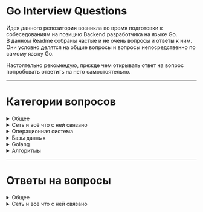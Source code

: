 # Go Interview Questions
Идея данного репозитория возникла во время подготовки к собеседованиям на позицию Backend разработчика на языке Go.  
В данном Readme собраны частые и не очень вопросы и ответы к ним. Они условно делятся на общие вопросы и вопросы непосредственно по самому языку Go.

Настоятельно рекомендую, прежде чем открывать ответ на вопрос попробовать ответить на него самостоятельно.

---

# Категории вопросов

<!-- ОБЩЕЕ -->
<details>
  <summary>Общее</summary>  

- [Что такое микросервисы?](#micro)
- [Какие преимущества у микросервисной архитектуры по сравнению с монолитом? А какие недостатки?](#micro1)
- [Что использовать для трассировки сервисов? Для мониторинга? А для логирования?](#trac-log)
- [Как быть с консистентностью данных между несколькими микросервисами ](#micro2)
- [Что такое сине-зеленый деплой (Blue-Green Deployment)](#blue-green)
- [Что такое системы оркестрации контейнеров?](#container)
- [Что такое рефлексия?](#reflex)
- [Что такое асинхронность?](#async)
- [Что такое параллельность?](#paralel)
- [Что такое конкурентность?](#concurency)
</details>

<!-- Сеть и всё что с ней связано -->
<details>
  <summary>Сеть и всё что с ней связано</summary>  

- [В чем отличие протоколов TCP и UDP?](#tcp-udp)
- [Какие еще протоколы существуют?](#protocols)
</details>

<!-- Операционная система -->
<details>
  <summary>Операционная система</summary>  

- [Можно ли убить поток внутри определенного процесса командой kill?](#kill)
</details>

<!-- Базы данных -->
<details>
  <summary>Базы данных</summary>  

- [Какая разница между реляционными vs не реляционными СУБД?](#sql)
</details>

<!-- Golang -->
<details>
  <summary>Golang</summary>  

- <details>
    <summary>Общая информация</summary>  

    - [Расскажи кратко о языке Go](#go-intro)
    - [Как реализовано хранилище памяти в Go?](#go-store)
    - [Какие типы данных есть в языке Go?](#go-types)
    - [Что такое пакеты в go?](#package)
    - [Что такое глобальная переменная?](#global)
    - [Что такое константы и можно ли их изменять?](#const)
    - [Зачем фигурные скобки с не объявленным оператором внутри функции?](#scope)
    - [В go есть оператор switch case, можно ли выполнить несколько условий в одном объявленном операторе?](#switch)
    - [Что такое iota?](#iota)
    - [Как вручную задать количество процессоров для приложения?](#process)
    - [Как принудительно переключить контекст?](#contekst)
    - [Что такое graceful shutdown?](#gracefull)
    - [Что обозначает * и &?](#pointers)
    - [Как происходит передача параметров в функцию?](#func-args)
    - [Есть ли особенности поведения при передаче map и slice в функцию?](#map-slice-args)
    - [Как функции делятся памятью?](#func-storage)
  </details>

- <details>
    <summary>Численные типы</summary>  

    - [Какие численные типы есть?](#ints)
    - [Какой результат получим если разделить int на 0 и float на 0?](#division)
  </details>

- <details>
    <summary>Строки</summary>  

    - [Что представляют собой строки в go?](#go-str)
    - [Как преобразовать строку в int и наоборот? Можно ли сделать int(string) и string(int) соответственно?](#str-int)
  </details>

- <details>
    <summary>Интерфейсы</summary>  

    - [Интерфейсы: Что такое интерфейс в Go? Зачем нужен на практике? Примеры задач где стоит ввести?](#interface)
    - [Что такое пустой интерфейс?](#nil-interface)
    - [Как устроен внутри nil интерфейс vs nil внутри интерфейса?](#nil-interface1)
    - [Как определить тип интерфейса?](#interface-type)
    - [В каком пакете лучше объявлять интерфейсы и почему?](#interface-package)
  </details>

- <details>
    <summary>Массивы и слайсы</summary>  

    - [Что такое слайс и чем он отличается от массива?](#slice)
    - [Какой размер массива выделяется под слайс при его расширении за рамки его емкости?](#arr-slice)
  </details>

- <details>
    <summary>Map</summary>  

    - [Как реализована map(карта) go?](#map)
    - [Почему нельзя брать ссылку на значение, хранящееся по ключу в map?](#map1)
    - [Что такое эвакуация, и в каком случае она будет происходить?](#map2)
    - [Какие есть особенности синтаксиса получения и записи значений в map??](#map3)
    - [Как происходит поиск по ключу в map?](#map4)
  </details>

- <details>
    <summary>Defer</summary>  

    - [Зачем используется ключевое слово defer в go?](#defer)
    - [Каков порядок возврата при использовании несколько функций с defer в рамках одной внешней функции?](#defer-order)
    - [Как передаются значения в функции, перед которыми указано ключевое слово defer?](#defer-value)
  </details>

- <details>
    <summary>Горутины</summary>  

    - [Что такое поток и горутина?](#goroutin)
    - [Сколько можно запустить потоков и горутин?](#goroutine-count)
    - [Каков минимальный и максимальный вес горутин?](#goroutin-wight)
    - [Что будет если размер горутины превысил допустимый максимум?](#goroutin-wight-max)
    - [Какие есть способы остановить все горутины в приложении?](#goroutin-cancel)
    - [Как наладить связь между горутинами?](#sync-goruotins)
  </details>

- <details>
    <summary>Примитивы синхронизации</summary>  

    - [Какие есть примитивы синхронизации? Расскажи немного про каждый](#primitivs)
    - [Что такое channel?](#channel)
    - [Что такое буферизированный и небуферизированный channel?](#buf-channel)
    - [Какие действия можно произвести с каналом?](#chanel-use)
    - [Что будет если писать/читать в nil channel?](#nil-channel)
    - [Что будет если писать/читать в/из закрытый channel?](#close-channel)
    - [Как закрыть channel? Что с ним происходит?](#close-channel1)
    - [Какие есть инструкции для чтения из channel?](#channel-ass)
  </details>

- <details>
    <summary>Switch/Select/Case</summary>  

    - [Как сделать select неблокирующим?](#select-block)
    - [Какой порядок исполнения операций case в select?](#select-block-case)
  </details>

- <details>
    <summary>Context</summary>  

    - [Что такое context в GO?](#go-context)
    - [Для чего применяется context?](#context-useful)
    - [Чем отличается context.Background от context.TODO?](#ctx-back)
    - [Как передавать значения и вычитывать их из context?](#ctx-val)
    - [Каковы отличия context.WithCancel, context.WithDeadline, context.WithTimeout?](#ctx-deadline)
    - [Как обрабатывать отмену context?](#ctx-cancelation)
  </details>

- <details>
    <summary>Garbage collector</summary>  

    - [Что такое сборщик мусора и по какому алгоритму он реализован в Go?](#garbage)
    - [Расскажите про алгоритм mark and sweep](#mark-sweep)
    - [Когда запускается сборщик мусора?](#gc-time)
    - [Сколько ресурсов потребляет сборщик мусора?](#gc-resource)
  </details>

</details>

<!-- Алгоритмы -->
<details>
  <summary>Алгоритмы</summary>  

1. [Как отсортировать файл на 100GB с 1GB ОЗУ?](#ozu)
</details>

---

# Ответы на вопросы

<!-- ОБЩЕЕ -->
<details>
    <summary>Общее</summary>

</details>

<!-- Сеть и всё что с ней связано -->
<details>
    <summary>Сеть и всё что с ней связано</summary>
  
   Вопрос: [В чем отличие протоколов TCP и UDP?] <a name="tcp-udp"></a>

   [] <details>
      <summary>Ответ <- Click</summary>
    
        - TCP (Transmission Control Protocol)
           - Ориентирован на установление надежного соединения.  
           - Ошибки корректируются; потерянные или поврежденные пакеты пересылаются.  
           - Поддерживает управление потоком и перегрузкой.  
           - Нормально работает в условиях высокой задержки.
           
        - UDP (User Datagram Protocol)
           - Безусловный протокол, не устанавливает соединение.  
           - Ошибки не корректируются; потерянные пакеты не восстанавливаются.  
           - Не поддерживает управление потоком и перегрузкой.  
           - Обычно быстрее, чем TCP.  
           
        - Когда UDP предпочтительнее:  
           - Потоковое медиа, онлайн-игры, VoIP — там, где задержка критична и потеря пакетов допустима.  
     </details>

</details>

<!-- Операционная система -->
<details>
    <summary>Операционная система</summary>

</details>

<!-- Базы данных -->
<details>
    <summary>Базы данных</summary>

</details>

<!-- Golang -->
<details>
    <summary>Golang</summary>

</details>

<!-- Алгоритмы -->
<details>
    <summary>Алгоритмы</summary>

</details>


### Вопрос: [Какие еще протоколы существуют?] <a name="protocols"></a>

<details>
  <summary>Ответ <- Click</summary>

    - Транспортный уровень (как TCP и UDP):
        - SCTP (Stream Control Transmission Protocol) — протокол, предназначенный для передачи данных с поддержкой множественных потоков и устойчивый к ошибкам.
        - CCP (Datagram Congestion Control Protocol) — протокол, предназначенный для передачи потоковых медиа.
        
    - Сетевой уровень:
        - IP (Internet Protocol) — протокол маршрутизации.
        - ICMP (Internet Control Message Protocol) — протокол управляющих сообщений.
        - OSPF (Open Shortest Path First) — протокол динамической маршрутизации.

    - Канальный уровень:
        - Ethernet — наиболее распространенный протокол канального уровня.
        - Wi-Fi — набор стандартов для беспроводных локальных сетей.

    - Прикладной уровень:
        - HTTP/HTTPS (HyperText Transfer Protocol/Secure) — протокол передачи гипертекста.
        - FTP (File Transfer Protocol) — протокол передачи файлов.
        - SMTP (Simple Mail Transfer Protocol) — протокол для передачи электронной почты.
        - DNS (Domain Name System) — система преобразования доменных имен в IP-адреса.
        - MQTT (Message Queuing Telemetry Transport) — протокол мессенджинга для IoT устройств.
        - Это далеко не исчерпывающий список, и существует множество других протоколов для различных специфических задач и сценариев использования.

</details>

---

### Вопрос: [Можно ли убить поток внутри определенного процесса командой kill?] <a name="kill"></a>

<details>
  <summary>Ответ <- Click</summary>

    - Обычно команда kill убивает процессы, а не отдельные потоки. В Linux потоки являются частью процесса и не могут быть убиты независимо от него командой kill.

</details>

---

### Вопрос: [Как отсортировать файл на 100GB с 1GB ОЗУ?] <a name="ozu"></a>

<details>
  <summary>Ответ <- Click</summary>

    - Используйте внешнюю сортировку:
    - Разделите большой файл на меньшие части размером < 1GB.
    - Отсортируйте каждую часть в памяти и сохраните на диск.
    - Объедините отсортированные части, считывая и сравнивая первые элементы каждого файла. 
</details>

---

### Вопрос: [Что такое микросервисы?] <a name="micro"></a>

<details>
  <summary>Ответ <- Click</summary>

    - Микросервисы — это подход к разработке программного обеспечения, при котором большое приложение разбивается на меньшие, автономные компоненты. 
    Каждый микросервис представляет собой отдельный модуль, который реализует определенный функционал и может работать независимо от других модулей. 
    Эти модули обычно взаимодействуют друг с другом через API или событийно-ориентированную архитектуру.

</details>

---

### Вопрос: [Какие преимущества у микросервисной архитектуры по сравнению с монолитом? А какие недостатки?] <a name="micro1"></a>

<details>
  <summary>Ответ <- Click</summary>

    - Преимущества:
        - Гибкость: Можно использовать разные технологии и языки программирования для разных микросервисов.
        - Масштабируемость: Легче масштабировать отдельные компоненты.
        - Распределение работы: Разные команды могут работать над разными сервисами параллельно.
        - Быстрый цикл разработки: Изменения в одном микросервисе могут быть развернуты независимо от других.
        
    - Недостатки:
        - Сложность: Взаимодействие между микросервисами может стать сложным и трудным для управления.
        - Проблемы с данными: Труднее обеспечить консистентность данных между сервисами.
        - Сложность тестирования: Тестирование может быть сложнее, особенно для сценариев, которые требуют взаимодействия между множеством сервисов.
</details>

---

### Вопрос: [Что использовать для трассировки сервисов? Для мониторинга? А для логирования?] <a name="trac-log"></a>

<details>
  <summary>Ответ <- Click</summary>

    - Трассировка: Jaeger, Zipkin.
    - Мониторинг: Prometheus, Grafana, Zabbix.
    - Логирование: ELK Stack (Elasticsearch, Logstash, Kibana), Grafana Loki.
</details>

---

### Вопрос: [Как быть с консистентностью данных между несколькими микросервисами?] <a name="micro2"></a>

<details>
  <summary>Ответ <- Click</summary>

    - Консистентность данных в микросервисной архитектуре — сложная задача. Один из подходов — использование распределенных транзакций, но это может привести к проблемам производительности и доступности. 
      Другой подход — "eventual consistency", где система стремится обеспечить консистентность данных в течение некоторого времени. 
      Для этого часто используют шины сообщений и системы очередей, такие как Kafka или RabbitMQ, чтобы синхронизировать данные между сервисами.
</details>

---

### Вопрос: [Что такое сине-зеленый деплой (Blue-Green Deployment)?] <a name="blue-green"></a>

<details>
  <summary>Ответ <- Click</summary>

    - Сине-зеленый деплой — это метод развертывания приложений, при котором создается полностью независимое окружение (зеленое), идентичное текущему
    продуктивному(синему). После проверки новой версии приложения в зеленом окружении, трафик переключается на это окружение, сделав его новым продуктивным. 
    Этот метод позволяет мгновенно откатываться к предыдущей версии, если что-то пошло не так, так как синее окружение остается нетронутым.
    
    Преимущества:
      - Быстрый откат: Если в новой версии есть проблемы, можно быстро вернуться к старой версии.
      - Нулевое время простоя: Переключение трафика происходит мгновенно, что исключает простои.
</details>

---

### Вопрос: [Что такое системы оркестрации контейнеров?] <a name="container"></a>

<details>
  <summary>Ответ <- Click</summary>

    - Системы оркестрации контейнеров, такие как Kubernetes, Docker Swarm или Mesos, используются для автоматизации развертывания, масштабирования 
      и управления контейнеризованными приложениями.

    Для чего они нужны:
      - Автоматизация развертывания: Один раз описав как должен работать ваш сервис, вы можете автоматически развернуть его на любом числе машин.
      - Масштабирование: Вам не нужно вручную добавлять или удалять контейнеры. Оркестратор может делать это автоматически, в зависимости от нагрузки.
      - Балансировка нагрузки: Оркестраторы могут автоматически распределять входящий трафик между контейнерами одного сервиса.
      - Высокая доступность: Оркестраторы могут перезапускать упавшие контейнеры и перемещать их между хостами.
      - Обновление и откат: Оркестраторы могут обновлять приложения с минимальными простоями, а также откатывать их до предыдущих версий.

    Эти возможности делают системы оркестрации ключевым компонентом для современных облачных и микросервисных архитектур.
</details>

---

### Вопрос: [Какая разница между реляционными vs не реляционными СУБД?] <a name="sql"></a>

<details>
  <summary>Ответ <- Click</summary>

    - SQL:
        Плюсы:
          - Строгая схема: Помогает в поддержании целостности данных.
          - ACID-свойства: Поддержка транзакций с гарантированной Атомарностью, Согласованностью, Изолированностью и Долговечностью.
          - SQL: Богатый язык запросов, хорошо подходящий для сложных запросов.
          - Широкая поддержка: Огромное сообщество, много документации и инструментов.
          - Зрелость: Проверенные временем, надежные решения.
        Минусы:
          - Горизонтальное масштабирование: Обычно сложнее масштабировать горизонтально по сравнению с NoSQL.
          - Сложность: SQL и реляционные схемы могут быть сложными для новичков.
          - Стоимость: Коммерческие решения могут быть дорогими.

    - NoSQL:
        Плюсы:
          - Масштабируемость: Обычно проще масштабировать горизонтально.
          - Гибкость схемы: Можно легко добавлять поля в данные.
          - Высокая производительность: Оптимизированы для больших данных и реального времени.
          - Разнообразие моделей данных: ключ-значение, документ-ориентированные, колоночные и графовые базы данных.
        Минусы:
          - Недостаток стандартизации: Множество разных систем с разными API.
          - Сложность: Распределенные системы приносят собой сложности в управлении и обслуживании.
          - Недостаточная поддержка транзакций: Не все NoSQL-системы поддерживают ACID-транзакции.
        
    - Когда выбрать NoSQL?
        - При необходимости горизонтального масштабирования.
        - Когда схема данных непостоянна или развивается со временем.
        - Для больших данных и обработки в реальном времени.

    - Какие NoSQL решения знаешь?
        - MongoDB, Cassandra, Redis, и Couchbase.
        
    - Трудности при работе с NoSQL:
        - Сложность управления распределенной системой.
        - Отсутствие стандартизированного языка запросов, как SQL.
        - Вопросы консистентности данных, особенно в распределенных системах.
</details>

---

### Вопрос: [Что такое рефлексия?] <a name="reflex"></a>

<details>
  <summary>Ответ <- Click</summary>

    - Рефлексия в программировании — это механизм, который позволяет программам исследовать информацию о типах и структурах данных во время выполнения. 
      В Go рефлексия основана на двух ключевых типах: Type и Value, которые определены в пакете reflect.
      
    С помощью рефлексии можно:
      - Определять тип переменной во время выполнения.
      - Исследовать структуры и их поля, интерфейсы, значения массивов и множество других аспектов данных.
      - Создавать новые значения, изменять их и вызывать методы на них динамически.

    Зачем это нужно?
    Рефлексия часто используется в ситуациях, где типы данных неизвестны до времени выполнения. Например, она полезна при работе с библиотеками для маршалинга
    и анмаршалинга данных (например, JSON, XML), создании ORM, фреймворков для тестирования и многом другом.

    Осторожно!!!
    Несмотря на свою мощь, рефлексию следует использовать осторожно:
      - Производительность: Рефлексивные операции обычно медленнее, чем их нерефлексивные аналоги.
      - Читаемость кода: Рефлексия может сделать код сложнее для понимания и поддержки.
      - Типобезопасность: Рефлексия может привести к ошибкам во время выполнения из-за неправильного использования типов или несуществующих полей/методов.

    Таким образом, рефлексия — мощный, но "острый" инструмент, и его следует использовать разумно.
</details>

---

### Вопрос: [Что такое асинхронность?] <a name="async"></a>

<details>
  <summary>Ответ <- Click</summary>

    - Вычисления в системе могут идти двумя способами:
        - синхронно - это когда код выполняется последовательно;
        - асинхронно - это когда операцию мы можем выполнять не дожидаясь результата на месте. Обычно подразумевается, что операция может быть выполнена кем-то на стороне.
</details>

---

### Вопрос: [Что такое параллельность?] <a name="paralel"></a>

<details>
  <summary>Ответ <- Click</summary>

    - Вычисления будут являться параллельным только в том случае, если они выполняются одновременно. 
      Как пример можно привести процесс ремонта в доме. У нас есть несколько мастеров-универсалов, 
      каждый из которых выполняет работы на своем объекте под ключ. При этом производительность мастеров не зависит друг от друга, 
      так как их работа не пересекается.
</details>

---

### Вопрос: [Что такое конкурентность?] <a name="concurency"></a>

<details>
  <summary>Ответ <- Click</summary>

    - Конкурентность обеспечивает выполнение нескольких задач посредством переключения контекста. 
      Конкурентные вычисления реализуются на одном ядре системы. Как пример приведем тот же процесс ремонта, но с другими вводными условиями. 
      Теперь мы имеем один объект, на который привлекаем специалистов разного профиля: по демонтажным работам, электрике, подготовке стен и полов, отделке. 
      При этом у нас часто возникают ситуации, когда хозяин уже в процессе подготовки стен, решает, что вот эта стена ему все же не нужна, и на сцену опять выходят демонтажники. 
      Такой процесс организации работ можно назвать конкурентным, так как наши мастера уступают место друг другу, одновременно клеить обои и ломать стены они не могут.
</details>

---

### Вопрос: [] <a name=""></a>

<details>
  <summary>Ответ <- Click</summary>

    - текст

</details>

---

